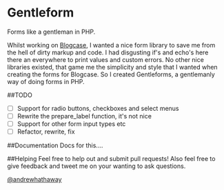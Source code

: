 Gentleform
==========

Forms like a gentleman in PHP.

Whilst working on [Blogcase](http://blogcase.co.uk), I wanted a nice form library to save me from the hell of dirty markup and code. I had disgusting if's and echo's here there an everywhere to print values and custom errors. No other nice libraries existed, that game me the simplicity and style that I wanted when creating the forms for Blogcase. So I created Gentleforms, a gentlemanly way of doing forms in PHP.

##TODO
- [ ] Support for radio buttons, checkboxes and select menus
- [ ] Rewrite the prepare_label function, it's not nice
- [ ] Support for other form input types etc
- [ ] Refactor, rewrite, fix

##Documentation
Docs for this....

##Helping
Feel free to help out and submit pull requests! Also feel free to give feedback and tweet me on your wanting to ask questions.

[@andrewhathaway](http://twitter.com/andrewhathaway)